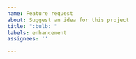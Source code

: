 ```yaml
---
name: Feature request
about: Suggest an idea for this project
title: ":bulb: "
labels: enhancement
assignees: ''

---
```


